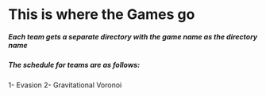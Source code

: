# This is where the Games go
##### Each team gets a separate directory with the game name as the directory name

##### The schedule for teams are as follows:
1- Evasion
2- Gravitational Voronoi

